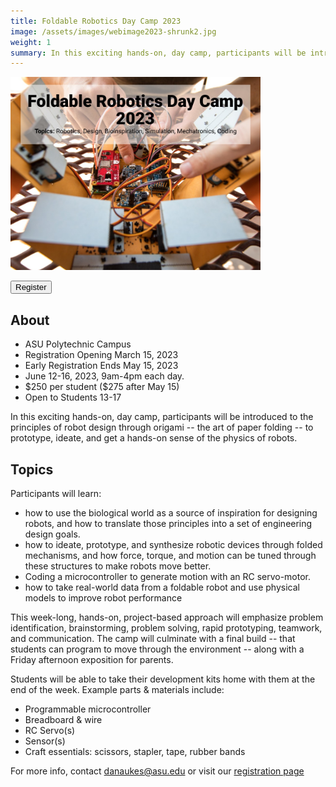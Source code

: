 ```yaml
---
title: Foldable Robotics Day Camp 2023
image: /assets/images/webimage2023-shrunk2.jpg
weight: 1
summary: In this exciting hands-on, day camp, participants will be introduced to the principles of robot design through origami -- the art of paper folding -- to prototype, ideate, and get a hands-on sense of the physics of robots.
---
```


<div class="text-center">
<img src="/assets/images/webimage2023-shrunk2.jpg" width="400px">
</div>


<a href="https://specialevents.asu.edu/foldable-robotics-camp-2023"> <button type="button" class="btn btn-primary">Register</button></a>

## About

* ASU Polytechnic Campus
* Registration Opening March 15, 2023
* Early Registration Ends May 15, 2023
* June 12-16, 2023, 9am-4pm each day.
* \$250 per student (\$275 after May 15)
* Open to Students 13-17

In this exciting hands-on, day camp, participants will be introduced to the principles of robot design through origami -- the art of paper folding -- to prototype, ideate, and get a hands-on sense of the physics of robots.

## Topics

Participants will learn:

* how to use the biological world as a source of inspiration for designing robots, and how to translate those principles into a set of engineering design goals.
* how to ideate, prototype, and synthesize robotic devices through folded mechanisms, and how force, torque, and motion can be tuned through these structures to make robots move better.
* Coding a microcontroller to generate motion with an RC servo-motor.
* how to take real-world data from a foldable robot and use physical models to improve robot performance

This week-long, hands-on, project-based approach will emphasize problem identification, brainstorming, problem solving, rapid prototyping, teamwork, and communication. The camp will culminate with a final build -- that students can program to move through the environment -- along with a Friday afternoon exposition for parents.

Students will be able to take their development kits home with them at the end of the week.  Example parts & materials include:

* Programmable microcontroller
* Breadboard & wire
* RC Servo(s)
* Sensor(s)
* Craft essentials: scissors, stapler, tape, rubber bands

For more info, contact <danaukes@asu.edu> or visit our [registration page](https://specialevents.asu.edu/foldable-robotics-camp-2023)

<!--
<a href="#"> <button type="button" class="btn btn-primary">Registration Not Yet Available</button></a>
-->
